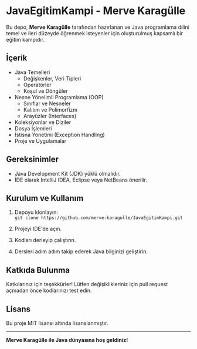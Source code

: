 # JavaEgitimKampi - Merve Karagülle

Bu depo, **Merve Karagülle** tarafından hazırlanan ve Java programlama dilini temel ve ileri düzeyde öğrenmek isteyenler için oluşturulmuş kapsamlı bir eğitim kampıdır.

## İçerik

- Java Temelleri
  - Değişkenler, Veri Tipleri
  - Operatörler
  - Koşul ve Döngüler
- Nesne Yönelimli Programlama (OOP)
  - Sınıflar ve Nesneler
  - Kalıtım ve Polimorfizm
  - Arayüzler (Interfaces)
- Koleksiyonlar ve Diziler
- Dosya İşlemleri
- İstisna Yönetimi (Exception Handling)
- Proje ve Uygulamalar

## Gereksinimler

- Java Development Kit (JDK) yüklü olmalıdır.  
- İDE olarak IntelliJ IDEA, Eclipse veya NetBeans önerilir.

## Kurulum ve Kullanım

1. Depoyu klonlayın:  
   `git clone https://github.com/merve-karagulle/JavaEgitimKampi.git`

2. Projeyi IDE'de açın.  
3. Kodları derleyip çalıştırın.  
4. Dersleri adım adım takip ederek Java bilginizi geliştirin.

## Katkıda Bulunma

Katkılarınız için teşekkürler! Lütfen değişiklikleriniz için pull request açmadan önce kodlarınızı test edin.

## Lisans

Bu proje MIT lisansı altında lisanslanmıştır.

---

**Merve Karagülle ile Java dünyasına hoş geldiniz!**
